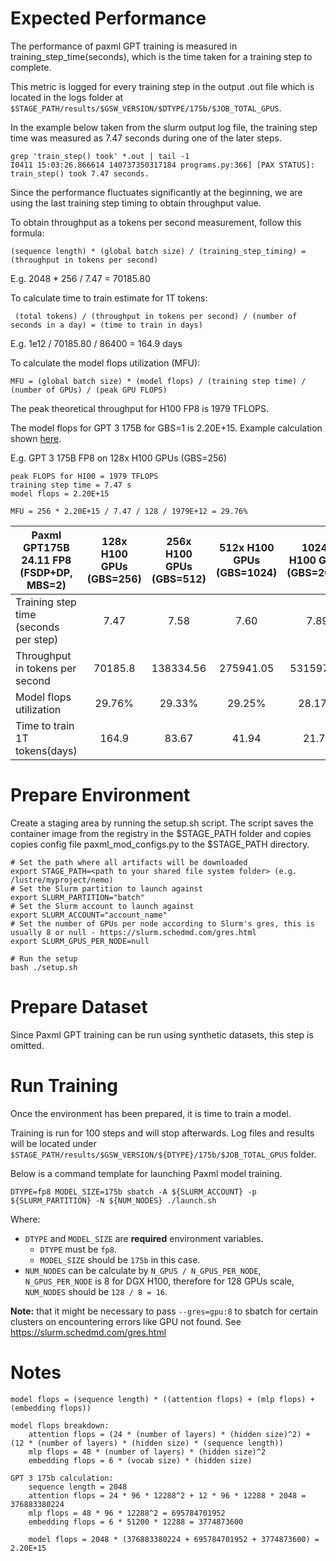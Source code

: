 # Expected Performance

The performance of paxml GPT training is measured in training_step_time(seconds), which is the time taken for a training step to complete.

This metric is logged for every training step in the output .out file which is located in the logs folder at `$STAGE_PATH/results/$GSW_VERSION/$DTYPE/175b/$JOB_TOTAL_GPUS`.

In the example below taken from the slurm output log file, the training step time was measured as 7.47 seconds during one of the later steps.
```shell
grep 'train_step() took' *.out | tail -1
I0411 15:03:26.866614 140737350317184 programs.py:366] [PAX STATUS]: train_step() took 7.47 seconds.
```

Since the performance fluctuates significantly at the beginning, we are using the last training step timing to obtain throughput value. 

To obtain throughput as a tokens per second measurement, follow this formula: 
 ```shell
 (sequence length) * (global batch size) / (training_step_timing) = (throughput in tokens per second)
 ```

 E.g. 2048 * 256 / 7.47 = 70185.80

To calculate time to train estimate for 1T tokens:
```shell
 (total tokens) / (throughput in tokens per second) / (number of seconds in a day) = (time to train in days) 
```
 E.g. 1e12 / 70185.80 / 86400 = 164.9 days

 
 To calculate the model flops utilization (MFU):
```shell
MFU = (global batch size) * (model flops) / (training step time) / (number of GPUs) / (peak GPU FLOPS)
```

The peak theoretical throughput for H100 FP8 is 1979 TFLOPS.

The model flops for GPT 3 175B for GBS=1 is 2.20E+15. Example calculation shown [here](#notes).

E.g. GPT 3 175B FP8 on 128x H100 GPUs (GBS=256)
```shell
peak FLOPS for H100 = 1979 TFLOPS
training step time = 7.47 s
model flops = 2.20E+15

MFU = 256 * 2.20E+15 / 7.47 / 128 / 1979E+12 = 29.76% 
```

| Paxml GPT175B 24.11 FP8 (FSDP+DP, MBS=2) | 128x H100 GPUs (GBS=256) | 256x H100 GPUs (GBS=512) | 512x H100 GPUs (GBS=1024) | 1024x H100 GPUs (GBS=2048) | 2048x H100 GPUs (GBS=4096)
|---|:---:|:---:|:---:|:---:|:---:|
| Training step time (seconds per step) | 7.47  | 7.58  | 7.60  | 7.89  | 8.02
| Throughput in tokens per second | 70185.8 | 138334.56  | 275941.05 | 531597.46 | 1045961.09
| Model flops utilization | 29.76% | 29.33% | 29.25% | 28.17% | 27.72%
| Time to train 1T tokens(days) | 164.9 | 83.67 |  41.94  |  21.77 | 11.07


# Prepare Environment

Create a staging area by running the setup.sh script. The script saves the container image from the registry in the $STAGE_PATH folder and copies copies config file paxml_mod_configs.py to the $STAGE_PATH directory. 


```shell
# Set the path where all artifacts will be downloaded
export STAGE_PATH=<path to your shared file system folder> (e.g. /lustre/myproject/nemo)
# Set the Slurm partition to launch against
export SLURM_PARTITION="batch"
# Set the Slurm account to launch against
export SLURM_ACCOUNT="account_name"
# Set the number of GPUs per node according to Slurm's gres, this is usually 8 or null - https://slurm.schedmd.com/gres.html
export SLURM_GPUS_PER_NODE=null

# Run the setup
bash ./setup.sh
```

# Prepare Dataset
Since Paxml GPT training can be run using synthetic datasets, this step is omitted.

# Run Training
Once the environment has been prepared, it is time to train a model.

Training is run for 100 steps and will stop afterwards. Log files and results will be located under `$STAGE_PATH/results/$GSW_VERSION/${DTYPE}/175b/$JOB_TOTAL_GPUS` folder.

Below is a command template for launching Paxml model training.
```shell
DTYPE=fp8 MODEL_SIZE=175b sbatch -A ${SLURM_ACCOUNT} -p ${SLURM_PARTITION} -N ${NUM_NODES} ./launch.sh
```
Where:
- `DTYPE` and `MODEL_SIZE` are **required** environment variables.
	- `DTYPE` must be `fp8`.
	- `MODEL_SIZE` should be `175b` in this case.
- `NUM_NODES` can be calculate by `N_GPUS / N_GPUS_PER_NODE`, `N_GPUS_PER_NODE` is 8 for DGX H100, therefore for 128 GPUs scale, `NUM_NODES` should be `128 / 8 = 16`.

**Note:** that it might be necessary to pass `--gres=gpu:8` to sbatch for certain clusters on encountering errors like GPU not found. See https://slurm.schedmd.com/gres.html

# Notes

```shell
model flops = (sequence length) * ((attention flops) + (mlp flops) + (embedding flops))

model flops breakdown:
    attention flops = (24 * (number of layers) * (hidden size)^2) + (12 * (number of layers) * (hidden size) * (sequence length))
    mlp flops = 48 * (number of layers) * (hidden size)^2
    embedding flops = 6 * (vocab size) * (hidden size)

GPT 3 175b calculation:
    sequence length = 2048
    attention flops = 24 * 96 * 12288^2 + 12 * 96 * 12288 * 2048 = 376883380224
    mlp flops = 48 * 96 * 12288^2 = 695784701952
    embedding flops = 6 * 51200 * 12288 = 3774873600

    model flops = 2048 * (376883380224 + 695784701952 + 3774873600) = 2.20E+15
```

